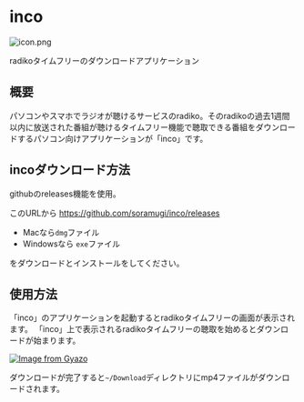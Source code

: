 # inco

![icon.png](https://raw.githubusercontent.com/soramugi/inco/master/build/icon.png "incoアイコン")

radikoタイムフリーのダウンロードアプリケーション

## 概要

パソコンやスマホでラジオが聴けるサービスのradiko。そのradikoの過去1週間以内に放送された番組が聴けるタイムフリー機能で聴取できる番組をダウンロードするパソコン向けアプリケーションが「inco」です。

## incoダウンロード方法

githubのreleases機能を使用。

このURLから
https://github.com/soramugi/inco/releases

- Macなら`dmg`ファイル
- Windowsなら `exe`ファイル

をダウンロードとインストールをしてください。

## 使用方法

「inco」のアプリケーションを起動するとradikoタイムフリーの画面が表示されます。
「inco」上で表示されるradikoタイムフリーの聴取を始めるとダウンロードが始まります。

[![Image from Gyazo](https://i.gyazo.com/044cac66fdf74d11ce82663b8a3da4d8.gif)](https://gyazo.com/044cac66fdf74d11ce82663b8a3da4d8)

ダウンロードが完了すると`~/Download`ディレクトリにmp4ファイルがダウンロードされます。

